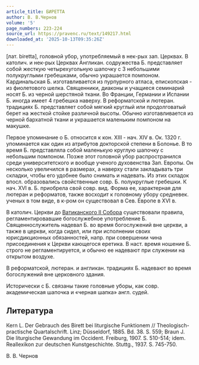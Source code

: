 ```yaml
---
article_title: БИРЕТТА
author: В. В.Чернов
volume: '5'
page_numbers: 223-224
source_url: https://pravenc.ru/text/149217.html
downloaded_at: '2025-10-13T09:35:26Z'
---
```


[лат. biretta], головной убор, употребляемый в нек-рых зап. Церквах. В католич. и нек-рых Церквах Англикан. содружества Б. представляет собой жесткую четырехугольную шапочку с 3 небольшими полукруглыми гребешками, обычно украшается помпоном. Кардинальская Б. изготавливается из пурпурного атласа, епископская - из фиолетового шелка. Священники, диаконы и учащиеся семинарий носят Б. из черной шерстяной ткани. Во Франции, Германии и Испании Б. иногда имеет 4 гребешка наверху. В реформатской и лютеран. традициях Б. представляет собой мягкий круглый или продолговатый берет на жесткой стойке различной высоты. Обычно изготавливается из черной бархатной ткани и украшается маленьким помпоном на макушке.

Первое упоминание о Б. относится к кон. XIII - нач. XIV в. Ок. 1320 г. упоминается как один из атрибутов докторской степени в Болонье. В то время Б. представляла собой маленькую круглую шапочку с небольшим помпоном. Позже этот головной убор распространился среди университетского и вообще ученого духовенства Зап. Европы. Он несколько увеличился в размерах, а наверху стали закладывать три складки, чтобы его удобнее было снимать и надевать. Из этих складок впосл. образовались свойственные совр. Б. полукруглые гребешки. К нач. XVI в. Б. приобрела свой совр. вид. Форма ее, характерная для лютеран и реформатов, также восходит к головному убору средневек. ученых в том виде, в к-ром он существовал в Сев. Европе в XVI в.

В католич. Церкви до [Ватиканского II Собора](<https://pravenc.ru/text/Ватиканский II Собор.html>) существовали правила, регламентировавшие богослужебное употребление Б. Священнослужитель надевал Б. во время богослужений вне церкви, а также в церкви, когда сидел, или при исполнении своих юрисдикционных обязанностей, напр. при совершении чина присоединения к Церкви кающегося еретика. В наст. время ношение Б. строго не регламентируется, и обычно ее надевают при служении на открытом воздухе.

В реформатской, лютеран. и англикан. традициях Б. надевают во время богослужений вне церковного здания.

Исторически с Б. связаны такие головные уборы, как совр. академическая шапочка и «черная шапка» англ. судей.

## Литература

Кеrn L. Der Gebrauch des Birett bei liturgische Funktionem // Theologisch-practische Quartalschrift. Linz; Düsseldorf, 1885. Bd. 38. S. 559; Braun J. Die liturgische Gewandung im Occident. Freiburg, 1907. S. 510-514; idem. Reallexikon zur deutschen Kunstgeschichte. Stuttg., 1937. S. 745-750.

В. В.  Чернов
